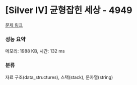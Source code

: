 # [Silver IV] 균형잡힌 세상 - 4949 

[문제 링크](https://www.acmicpc.net/problem/4949) 

### 성능 요약

메모리: 1988 KB, 시간: 132 ms

### 분류

자료 구조(data_structures), 스택(stack), 문자열(string)

